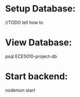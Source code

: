 # Setup Database:
//TODO tell how to

# View Database:
psql ECE5010-project-db

# Start backend:
nodemon start
